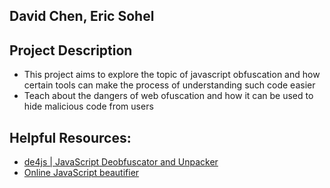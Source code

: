 ## David Chen, Eric Sohel

## Project Description

- This project aims to explore the topic of javascript obfuscation and how certain tools can make the process of understanding such code easier
- Teach about the dangers of web ofuscation and how it can be used to hide malicious code from users

## Helpful Resources:

- [de4js | JavaScript Deobfuscator and Unpacker](https://lelinhtinh.github.io/de4js/)
- [Online JavaScript beautifier](https://beautifier.io/)

